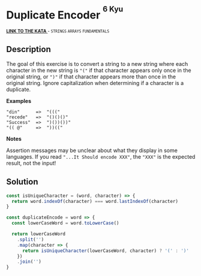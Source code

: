 <h1>Duplicate Encoder <sup><sup>6 Kyu</sup></sup></h1>

<sup>
  <a href="https://www.codewars.com/kata/54b42f9314d9229fd6000d9c">
    <strong>LINK TO THE KATA</strong>
  </a> - <code>STRINGS</code> <code>ARRAYS</code> <code>FUNDAMENTALS</code>
</sup>

## Description

The goal of this exercise is to convert a string to a new string where each character in the new string is `"("` if that character appears only once in the original string, or `")"` if that character appears more than once in the original string. Ignore capitalization when determining if a character is a duplicate.

**Examples**

```
"din"      =>  "((("
"recede"   =>  "()()()"
"Success"  =>  ")())())"
"(( @"     =>  "))(("
```

**Notes**

Assertion messages may be unclear about what they display in some languages. If you read `"...It Should encode XXX"`, the `"XXX"` is the expected result, not the input!

## Solution

```javascript
const isUniqueCharacter = (word, character) => {
  return word.indexOf(character) === word.lastIndexOf(character)
}

const duplicateEncode = word => {
  const lowerCaseWord = word.toLowerCase()

  return lowerCaseWord
    .split('')
    .map(character => {
      return isUniqueCharacter(lowerCaseWord, character) ? '(' : ')'
    })
    .join('')
}
```

